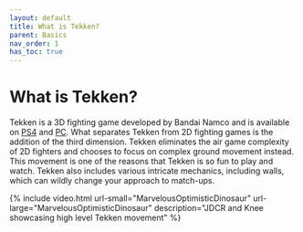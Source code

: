```yaml
---
layout: default
title: What is Tekken?
parent: Basics
nav_order: 1
has_toc: true
---
```


# What is Tekken?
Tekken is a 3D fighting game developed by Bandai Namco and is available on
[PS4](https://amzn.com/B01GW8WUMO) and
[PC](https://store.steampowered.com/app/389730/TEKKEN_7/).
What separates Tekken from 2D fighting games is the addition of the third dimension.
Tekken eliminates the air game complexity of 2D fighters and chooses to
focus on complex ground movement instead. This movement is one of the reasons
that Tekken is so fun to play and watch. Tekken also includes various intricate
mechanics, including walls, which can wildly change your approach to match-ups.

{% include video.html url-small="MarvelousOptimisticDinosaur"
url-large="MarvelousOptimisticDinosaur"
description="JDCR and Knee showcasing high level Tekken movement" %}
